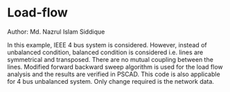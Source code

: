 # Load-flow
Author: Md. Nazrul Islam Siddique

In this example, IEEE 4 bus system is considered. However, instead of unbalanced condition, balanced condition is considered i.e. lines are symmetrical and transposed. There are no mutual coupling between the lines. Modified forward backward sweep algorithm is used for the load flow analysis and the results are verified in PSCAD. This code is also applicable for 4 bus unbalanced system. Only change required is the network data.
